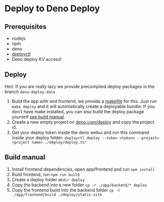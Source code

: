 # Deploy to Deno Deploy

## Prerequisites

* nodejs
* npm
* deno
* [deployctl](https://deno.com/deploy/docs/deployctl)
* Deno deploy KV access!

## Deploy

Hint: If you are really lazy we provide precompiled deploy packages in the branch `deno-deploy-data`

1. Build the app with and frontend, we provide a [makefile](/Makefile) for this. Just run `make deploy` and it will automatically create a deployable bundle. If you don't have make installed, you can also build the deploy package yourself [see build manual](#build-manual).
2. Create a new empty project on [deno.com/deploy](https://dash.deno.com/new) and copy the project id.
3. Get your deploy token inside the deno webui and run this command inside your deploy folder: `deployctl deploy --token <token> --project=<project name> ./deploy/deploy.ts"`

## Build manual

1. Install frontend dependencies, open app/frontend and run `npm install`
2. Build frontend, run `npm run build`
3. Create a deploy folder `mkdir deploy`
4. Copy the backend into a new folder `cp -r ./app/backend/* deploy`
5. Copy the frontend build into the backend folder `cp -r ./app/frontend/build ./deploy/static-site`
